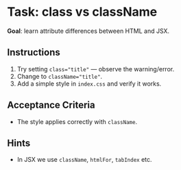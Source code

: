 # Task: class vs className


**Goal**: learn attribute differences between HTML and JSX.


## Instructions
1. Try setting `class="title"` — observe the warning/error.
2. Change to `className="title"`.
3. Add a simple style in `index.css` and verify it works.


## Acceptance Criteria
- The style applies correctly with `className`.


## Hints
- In JSX we use `className`, `htmlFor`, `tabIndex` etc.
